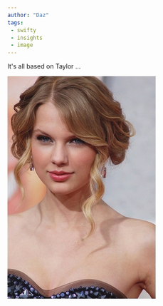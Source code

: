 ```yaml
---
author: "Daz"
tags:
 - swifty
 - insights
 - image
---
```


It's all based on Taylor ...

![Taylor Swift](images/taylor.jpg)

